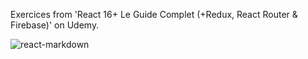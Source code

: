 Exercices from 'React 16+ Le Guide Complet (+Redux, React Router & Firebase)' on Udemy.

![react-markdown](https://user-images.githubusercontent.com/86634734/136467105-d516ea9c-4b49-4abc-976a-fc7e70989ef4.png)
